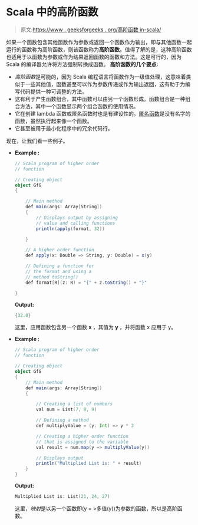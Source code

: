 # Scala 中的高阶函数

> 原文:[https://www . geeksforgeeks . org/高阶函数 in-scala/](https://www.geeksforgeeks.org/higher-order-functions-in-scala/)

如果一个函数包含其他函数作为参数或返回一个函数作为输出，即与其他函数一起运行的函数称为高阶函数，则该函数称为**高阶函数**。值得了解的是，这种高阶函数也适用于以函数为参数或作为结果返回函数的函数和方法。这是可行的，因为 Scala 的编译器允许将方法强制转换成函数。
**高阶函数的几个要点:**

*   *高阶函数*是可能的，因为 Scala 编程语言将函数作为一级值处理，这意味着类似于一些其他值，函数甚至可以作为参数传递或作为输出返回，这有助于为编写代码提供一种可调整的方法。
*   这有利于产生函数组合，其中函数可以由另一个函数形成。函数组合是一种组合方法，其中一个函数显示两个组合函数的使用情况。
*   它在创建 lambda 函数或匿名函数时也是有建设性的。[匿名函数](https://www.geeksforgeeks.org/anonymous-functions-in-scala/)是没有名字的函数，虽然执行起来像一个函数。
*   它甚至被用于最小化程序中的冗余代码行。

现在，让我们看一些例子。

*   **Example :**

    ```scala
    // Scala program of higher order
    // function

    // Creating object
    object GfG 
    {

        // Main method
        def main(args: Array[String]) 
        {
            // Displays output by assigning 
            // value and calling functions
            println(apply(format, 32))

        }

        // A higher order function
        def apply(x: Double => String, y: Double) = x(y)

        // Defining a function for
        // the format and using a
        // method toString()
        def format[R](z: R) = "{" + z.toString() + "}"

    }
    ```

    **Output:**

    ```scala
    {32.0}

    ```

    这里，应用函数包含另一个函数 **x** ，其值为 **y** ，并将函数 x 应用于 y。

*   **Example :**

    ```scala
    // Scala program of higher order
    // function

    // Creating object
    object GfG 
    {
        // Main method
        def main(args: Array[String]) 
        {

            // Creating a list of numbers
            val num = List(7, 8, 9)

            // Defining a method
            def multiplyValue = (y: Int) => y * 3

            // Creating a higher order function 
            // that is assigned to the variable
            val result = num.map(y => multiplyValue(y))

            // Displays output
            println("Multiplied List is: " + result)
        }
    }
    ```

    **Output:**

    ```scala
    Multiplied List is: List(21, 24, 27)

    ```

    这里，*映射*是以另一个函数即(y = >多值(y))为参数的函数，所以是高阶函数。